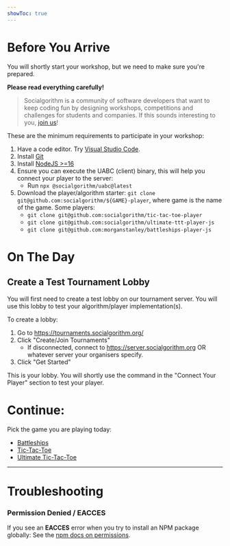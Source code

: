 ```yaml
---
showToc: true
---
```


# Before You Arrive

You will shortly start your workshop, but we need to make sure you're prepared.

**Please read everything carefully!**

> Socialgorithm is a community of software developers that want to keep coding fun by designing workshops, competitions and challenges for students and companies. If this sounds interesting to you, [join us](https://socialgorithm.org/team/)!

These are the minimum requirements to participate in your workshop:

1. Have a code editor. Try [Visual Studio Code](https://code.visualstudio.com/).
1. Install [Git](https://git-scm.com/downloads)
1. Install [NodeJS >=16](https://nodejs.org/en/download/current/)
1. Ensure you can execute the UABC (client) binary, this will help you connect your player to the server:
   * Run `npx @socialgorithm/uabc@latest`
1. Download the player/algorithm starter: `git clone git@github.com:socialgorithm/${GAME}-player`, where game is the name of the game. Some players:
   * `git clone git@github.com:socialgorithm/tic-tac-toe-player`
   * `git clone git@github.com:socialgorithm/ultimate-ttt-player-js`
   * `git clone git@github.com:morganstanley/battleships-player-js`

# On The Day

## Create a Test Tournament Lobby

You will first need to create a test lobby on our tournament server. You will use this lobby to test your algorithm/player implementation(s).

To create a lobby:

1. Go to https://tournaments.socialgorithm.org/
1. Click "Create/Join Tournaments"
    * If disconnected, connect to https://server.socialgorithm.org OR whatever server your organisers specify.
1. Click "Get Started"

This is your lobby. You will shortly use the command in the "Connect Your Player" section to test your player.

# Continue: 

Pick the game you are playing today:

* [Battleships](./battleships.md)
* [Tic-Tac-Toe](./tic-tac-toe.md)
* [Ultimate Tic-Tac-Toe](./ultimate-tic-tac-toe.md)

-----

# Troubleshooting

### Permission Denied / EACCES

If you see an **EACCES** error when you try to install an NPM package globally: See the [npm docs on permissions](https://docs.npmjs.com/getting-started/fixing-npm-permissions).


